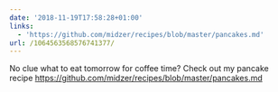 ```yaml
---
date: '2018-11-19T17:58:28+01:00'
links:
  - 'https://github.com/midzer/recipes/blob/master/pancakes.md'
url: /1064563568576741377/
---
```

No clue what to eat tomorrow for coffee time? Check out my pancake recipe https://github.com/midzer/recipes/blob/master/pancakes.md
